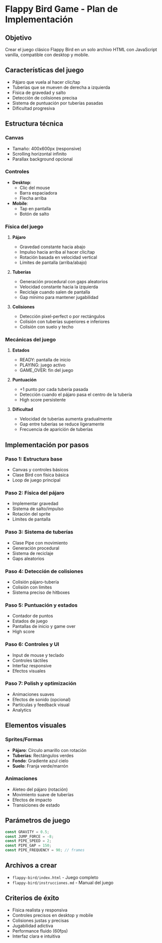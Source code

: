 # Flappy Bird Game - Plan de Implementación

## Objetivo
Crear el juego clásico Flappy Bird en un solo archivo HTML con JavaScript vanilla, compatible con desktop y mobile.

## Características del juego
- Pájaro que vuela al hacer clic/tap
- Tuberías que se mueven de derecha a izquierda
- Física de gravedad y salto
- Detección de colisiones precisa
- Sistema de puntuación por tuberías pasadas
- Dificultad progresiva

## Estructura técnica

### Canvas
- Tamaño: 400x600px (responsive)
- Scrolling horizontal infinito
- Parallax background opcional

### Controles
- **Desktop**: 
  - Clic del mouse
  - Barra espaciadora
  - Flecha arriba
- **Mobile**: 
  - Tap en pantalla
  - Botón de salto

### Física del juego
1. **Pájaro**
   - Gravedad constante hacia abajo
   - Impulso hacia arriba al hacer clic/tap
   - Rotación basada en velocidad vertical
   - Límites de pantalla (arriba/abajo)

2. **Tuberías**
   - Generación procedural con gaps aleatorios
   - Velocidad constante hacia la izquierda
   - Reciclaje cuando salen de pantalla
   - Gap mínimo para mantener jugabilidad

3. **Colisiones**
   - Detección pixel-perfect o por rectángulos
   - Colisión con tuberías superiores e inferiores
   - Colisión con suelo y techo

### Mecánicas del juego
1. **Estados**
   - READY: pantalla de inicio
   - PLAYING: juego activo
   - GAME_OVER: fin del juego

2. **Puntuación**
   - +1 punto por cada tubería pasada
   - Detección cuando el pájaro pasa el centro de la tubería
   - High score persistente

3. **Dificultad**
   - Velocidad de tuberías aumenta gradualmente
   - Gap entre tuberías se reduce ligeramente
   - Frecuencia de aparición de tuberías

## Implementación por pasos

### Paso 1: Estructura base
- Canvas y controles básicos
- Clase Bird con física básica
- Loop de juego principal

### Paso 2: Física del pájaro
- Implementar gravedad
- Sistema de salto/impulso
- Rotación del sprite
- Límites de pantalla

### Paso 3: Sistema de tuberías
- Clase Pipe con movimiento
- Generación procedural
- Sistema de reciclaje
- Gaps aleatorios

### Paso 4: Detección de colisiones
- Colisión pájaro-tubería
- Colisión con límites
- Sistema preciso de hitboxes

### Paso 5: Puntuación y estados
- Contador de puntos
- Estados de juego
- Pantallas de inicio y game over
- High score

### Paso 6: Controles y UI
- Input de mouse y teclado
- Controles táctiles
- Interfaz responsive
- Efectos visuales

### Paso 7: Polish y optimización
- Animaciones suaves
- Efectos de sonido (opcional)
- Partículas y feedback visual
- Analytics

## Elementos visuales

### Sprites/Formas
- **Pájaro**: Círculo amarillo con rotación
- **Tuberías**: Rectángulos verdes
- **Fondo**: Gradiente azul cielo
- **Suelo**: Franja verde/marrón

### Animaciones
- Aleteo del pájaro (rotación)
- Movimiento suave de tuberías
- Efectos de impacto
- Transiciones de estado

## Parámetros de juego
```javascript
const GRAVITY = 0.5;
const JUMP_FORCE = -8;
const PIPE_SPEED = 2;
const PIPE_GAP = 150;
const PIPE_FREQUENCY = 90; // frames
```

## Archivos a crear
- `flappy-bird/index.html` - Juego completo
- `flappy-bird/instrucciones.md` - Manual del juego

## Criterios de éxito
- Física realista y responsiva
- Controles precisos en desktop y mobile
- Colisiones justas y precisas
- Jugabilidad adictiva
- Performance fluido (60fps)
- Interfaz clara e intuitiva